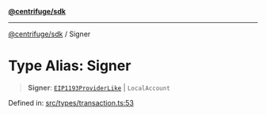 [**@centrifuge/sdk**](../README.md)

***

[@centrifuge/sdk](../README.md) / Signer

# Type Alias: Signer

> **Signer**: [`EIP1193ProviderLike`](EIP1193ProviderLike.md) \| `LocalAccount`

Defined in: [src/types/transaction.ts:53](https://github.com/centrifuge/centrifuge-sdk/blob/35076f925246b8dbb28e12a5beeb6327f126023f/src/types/transaction.ts#L53)
